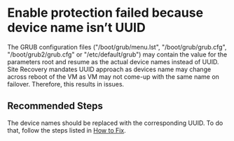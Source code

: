 <properties
    pageTitle="Enable protection failed because device name isn’t UUID"
    description="Enable protection failed because device name isn’t UUID"
    infoBubbleText="Microsoft Azure has information regarding your issue. See details on the right."
    service="microsoft.recoveryservices"
    resource="vaults"
    authors="TobyTu"
    ms.author="aaronmax"
    displayOrder=""
    articleId="ASR_MobilityAgentInstallFailure_GrubDeviceNameChange"
    diagnosticScenario="ASRV2APushInstallFailure"
    selfHelpType="Diagnostics"
    supportTopicIds=""
    resourceTags=""
    productPesIds="16370"
    cloudEnvironments="Public, Fairfax, usnat, ussec"
	ownershipId="Compute_SiteRecovery"
/>

# Enable protection failed because device name isn’t UUID

<!--issueDescription-->
The GRUB configuration files ("/boot/grub/menu.lst", "/boot/grub/grub.cfg", "/boot/grub2/grub.cfg" or "/etc/default/grub") may contain the value for the parameters root and resume as the actual device names instead of UUID. Site Recovery mandates UUID approach as devices name may change across reboot of the VM as VM may not come-up with the same name on failover. Therefore, this results in issues.
<!--/issueDescription-->

## **Recommended Steps**

The device names should be replaced with the corresponding UUID. To do that, follow the steps listed in [How to Fix](https://docs.microsoft.com/azure/site-recovery/vmware-azure-troubleshoot-push-install#enable-protection-failed-as-device-name-mentioned-in-the-grub-configuration-instead-of-uuid-errorid-95320).
